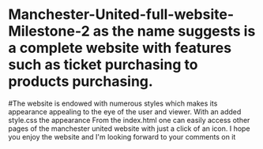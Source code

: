 # Manchester-United-full-website-Milestone-2 as the name suggests is a complete website with features such as ticket purchasing to products purchasing.
#The website is endowed with numerous styles which makes its appearance appealing to the eye of the user and viewer.
With an added style.css the appearance
From the index.html one can easily access other pages of the manchester united website with just a click of an icon.
I hope you enjoy the website and I'm looking forward to your comments on it
